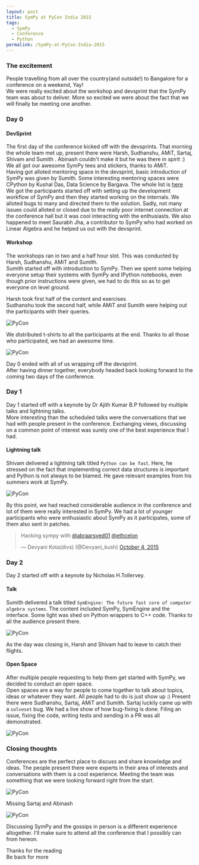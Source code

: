 ```yaml
---
layout: post
title: SymPy at PyCon India 2015
tags:
  - SymPy
  - Conference
  - Python
permalink: /SymPy-at-PyCon-India-2015
---
```


### The excitement

People travelling from all over the country(and outside!) to Bangalore for a conference on a weekend, Yay! <br/>
We were really excited about the workshop and devsprint that the SymPy team was about to deliver. More so excited we were about the fact that we will finally be meeting one another.

### Day 0

#### DevSprint

The first day of the conference kicked off with the devsprints. That morning the whole team met up, present there were Harsh, Sudhanshu, AMiT, Sartaj, Shivam and Sumith . Abinash couldn't make it but he was there in spirit :) <br/> We all got our awesome SymPy tees and stickers, thanks to AMiT. <br/>
Having got alloted mentoring space in the  devsprint, basic introduction of SymPy was given by Sumith. Some interesting mentoring spaces were CPython by Kushal Das, Data Science by Bargava. The whole list is [here](https://in.pycon.org/cfp/pycon-india-dev-sprint-2015/proposals/) <br/>
We got the participants started off with setting up the development workflow of SymPy and then they started working on the internals. We alloted bugs to many and directed them to the solution. Sadly, not many issues could alloted or closed due to the really poor internet connection at the conference hall but it was cool interacting with the enthusiasts. We also happened to meet Saurabh Jha, a contributor to SymPy who had worked on Linear Algebra and he helped us out with the devsprint.

#### Workshop

The workshops ran in two and a half hour slot. This was conducted by Harsh, Sudhanshu, AMiT and Sumith. <br/>
Sumith started off with introduction to SymPy. Then we spent some helping everyone setup their systems with SymPy and IPython notebooks, even though prior instructions were given, we had to do this so as to get everyone on level ground. <br/>

Harsh took first half of the content and exercises <br/>
Sudhanshu took the second half, while AMiT and Sumith were helping out the participants with their queries. <br/>

![PyCon](/assets/pycon2015/workshop1.jpg)

We distributed t-shirts to all the participants at the end. Thanks to all those who participated, we had an awesome time.

![PyCon](/assets/pycon2015/workshop2.jpg)

Day 0 ended with all of us wrapping off the devsprint. <br/>
After having dinner together, everybody headed back looking forward to the coming two days of the conference.

### Day 1

Day 1 started off with a keynote by Dr Ajith Kumar B.P followed by multiple talks and lightning talks. <br/>
More interesting than the scheduled talks were the conversations that we had with people present in the conference. Exchanging views, discussing on a common point of interest was surely one of the best experience that I had.

#### Lightning talk

Shivam delivered a lightning talk titled `Python can be fast`. Here, he stressed on the fact that implementing correct data structures is important and Python is not always to be blamed. He gave relevant examples from his summers work at SymPy.


![PyCon](/assets/pycon2015/lightningtalk.jpg)

By this point, we had reached considerable audience in the conference and lot of them were really interested in SymPy. We had a lot of younger participants who were enthusiastic about SymPy as it participates, some of them also sent in patches.

<blockquote class="twitter-tweet" lang="en"><p lang="en" dir="ltr">Hacking sympy with <a href="https://twitter.com/abraarsyed01">@abraarsyed01</a> <a href="https://twitter.com/ethcelon">@ethcelon</a></p>&mdash; Devyani Kota(divs) (@Devyani_kush) <a href="https://twitter.com/Devyani_kush/status/650565162584268800">October 4, 2015</a></blockquote>
<script async src="//platform.twitter.com/widgets.js" charset="utf-8"></script>

### Day 2

Day 2 started off with a keynote by Nicholas H.Tollervey.

#### Talk

Sumith delivered a talk titled `SymEngine: The future fast core of computer algebra systems`. The content included SymPy, SymEngine and the interface. Some light was shed on Python wrappers to C++ code. Thanks to all the audience present there.

![PyCon](/assets/pycon2015/talk.jpg)

As the day was closing in, Harsh and Shivam had to leave to catch their flights.

#### Open Space

After multiple people requesting to help them get started with SymPy, we decided to conduct an open space. <br/>
Open spaces are a way for people to come together to talk about topics, ideas or whatever they want. All people had to do is just show up :) Present there were Sudhanshu, Sartaj, AMiT and Sumith. Sartaj luckily came up with a `solveset` bug. We had a live show of how bug-fixing is done. Filing an issue, fixing the code, writing tests and sending in a PR was all demonstrated.

![PyCon](/assets/pycon2015/openspace.jpg)

### Closing thoughts

Conferences are the perfect place to discuss and share knowledge and ideas. The people present there were experts in their area of interests and conversations with them is a cool experience. Meeting the team was something that we were looking forward right from the start. 

![PyCon](/assets/pycon2015/team1.jpg)

Missing Sartaj and Abinash

![PyCon](/assets/pycon2015/team2.jpg)

Discussing SymPy and the gossips in person is a different experience altogether. I'll make sure to attend all the conference that I possibly can from hereon. 

Thanks for the reading <br/>
Be back for more <br/>
